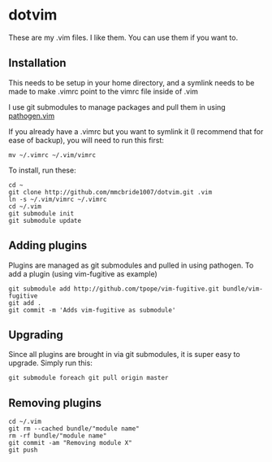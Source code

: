 # dotvim

These are my .vim files. I like them. You can use them if you want to.

## Installation

This needs to be setup in your home directory, and a symlink needs to be made to make .vimrc point to the vimrc file inside of .vim

I use git submodules to manage packages and pull them in using [pathogen.vim](http://github.com/tpope/vim-pathogen)

If you already have a .vimrc but you want to symlink it (I recommend that for ease of backup), you will need to run this first:

`mv ~/.vimrc ~/.vim/vimrc`

To install, run these:

```
cd ~
git clone http://github.com/mmcbride1007/dotvim.git .vim
ln -s ~/.vim/vimrc ~/.vimrc
cd ~/.vim
git submodule init
git submodule update
```

## Adding plugins

Plugins are managed as git submodules and pulled in using pathogen. To add a plugin (using vim-fugitive as example)

```
git submodule add http://github.com/tpope/vim-fugitive.git bundle/vim-fugitive
git add .
git commit -m 'Adds vim-fugitive as submodule'
```
## Upgrading

Since all plugins are brought in via git submodules, it is super easy to upgrade. Simply run this:

`git submodule foreach git pull origin master`

## Removing plugins
```
cd ~/.vim
git rm --cached bundle/"module name"
rm -rf bundle/"module name"
git commit -am "Removing module X"
git push
```
